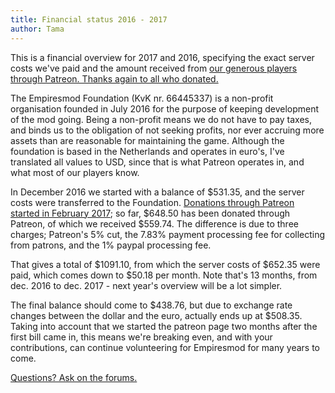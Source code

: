 ```yaml
---
title: Financial status 2016 - 2017
author: Tama
---
```


This is a financial overview for 2017 and 2016, specifying the exact server costs we've paid and the amount received from <a href="https://www.patreon.com/Empires" target="_blank">our generous players through Patreon. Thanks again to all who donated.</a>

The Empiresmod Foundation (KvK nr. 66445337) is a non-profit organisation founded in July 2016 for the purpose of keeping development of the mod going. Being a non-profit means we do not have to pay taxes, and binds us to the obligation of not seeking profits, nor ever accruing more assets than are reasonable for maintaining the game. Although the foundation is based in the Netherlands and operates in euro's, I've translated all values to USD, since that is what Patreon operates in, and what most of our players know.

In December 2016 we started with a balance of $531.35, and the server costs were transferred to the Foundation.
<a href="http://www.empiresmod.com/posts/2017-01-04-patreon.html" target="_blank">Donations through Patreon started in February 2017</a>; so far, $648.50 has been donated through Patreon, of which we received $559.74. The difference is due to three charges; Patreon's 5% cut, the 7.83% payment processing fee for collecting from patrons, and the 1% paypal processing fee.

That gives a total of $1091.10, from which the server costs of $652.35 were paid, which comes down to $50.18 per month. Note that's 13 months, from dec. 2016 to dec. 2017 - next year's overview will be a lot simpler.

The final balance should come to $438.76, but due to exchange rate changes between the dollar and the euro, actually ends up at $508.35. Taking into account that we started the patreon page two months after the first bill came in, this means we're breaking even, and with your contributions, can continue volunteering for Empiresmod for many years to come.

<a href="https://forums.empiresmod.com/index.php?threads/financial-report-for-2016-2017.21128/" target="_blank">Questions? Ask on the forums.</a>
